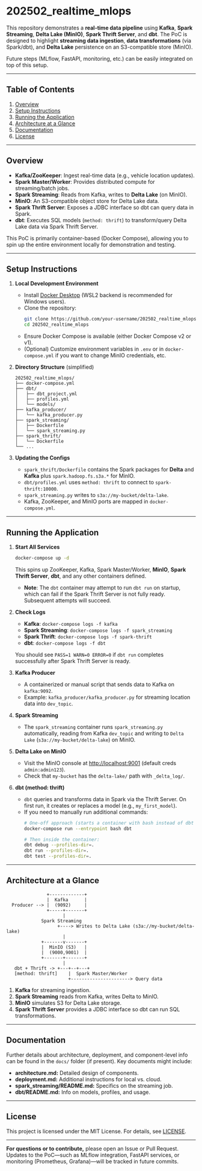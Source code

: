 # 202502_realtime_mlops

This repository demonstrates a **real-time data pipeline** using **Kafka**, **Spark Streaming**, **Delta Lake (MinIO)**, **Spark Thrift Server**, and **dbt**. The PoC is designed to highlight **streaming data ingestion**, **data transformations** (via Spark/dbt), and **Delta Lake** persistence on an S3-compatible store (MinIO). 

Future steps (MLflow, FastAPI, monitoring, etc.) can be easily integrated on top of this setup.

---

## Table of Contents

1. [Overview](#overview)  
2. [Setup Instructions](#setup-instructions)  
3. [Running the Application](#running-the-application)  
4. [Architecture at a Glance](#architecture-at-a-glance)  
5. [Documentation](#documentation)  
6. [License](#license)

---

## Overview

- **Kafka/ZooKeeper**: Ingest real-time data (e.g., vehicle location updates).  
- **Spark Master/Worker**: Provides distributed compute for streaming/batch jobs.  
- **Spark Streaming**: Reads from Kafka, writes to **Delta Lake** (on MinIO).  
- **MinIO**: An S3-compatible object store for Delta Lake data.  
- **Spark Thrift Server**: Exposes a JDBC interface so dbt can query data in Spark.  
- **dbt**: Executes SQL models (`method: thrift`) to transform/query Delta Lake data via Spark Thrift Server.  

This PoC is primarily container-based (Docker Compose), allowing you to spin up the entire environment locally for demonstration and testing.

---

## Setup Instructions

1. **Local Development Environment**  
   - Install [Docker Desktop](https://www.docker.com/products/docker-desktop) (WSL2 backend is recommended for Windows users).
   - Clone the repository:
     ```bash
     git clone https://github.com/your-username/202502_realtime_mlops.git
     cd 202502_realtime_mlops
     ```
   - Ensure Docker Compose is available (either Docker Compose v2 or v1).  
   - (Optional) Customize environment variables in `.env` or in `docker-compose.yml` if you want to change MinIO credentials, etc.

2. **Directory Structure** (simplified)
   ```
   202502_realtime_mlops/
   ├── docker-compose.yml
   ├── dbt/
   │   ├── dbt_project.yml
   │   ├── profiles.yml
   │   └── models/
   ├── kafka_producer/
   │   └── kafka_producer.py
   ├── spark_streaming/
   │   ├── Dockerfile
   │   └── spark_streaming.py
   ├── spark_thrift/
   │   └── Dockerfile
   └── ...
   ```

3. **Updating the Configs**  
   - `spark_thrift/Dockerfile` contains the Spark packages for **Delta** and **Kafka** plus `spark.hadoop.fs.s3a.*` for MinIO.  
   - `dbt/profiles.yml` uses `method: thrift` to connect to `spark-thrift:10000`.  
   - `spark_streaming.py` writes to `s3a://my-bucket/delta-lake`.  
   - Kafka, ZooKeeper, and MinIO ports are mapped in `docker-compose.yml`.  

---

## Running the Application

1. **Start All Services**  
   ```bash
   docker-compose up -d
   ```
   This spins up ZooKeeper, Kafka, Spark Master/Worker, **MinIO**, **Spark Thrift Server**, **dbt**, and any other containers defined.  
   - **Note**: The `dbt` container may attempt to run `dbt run` on startup, which can fail if the Spark Thrift Server is not fully ready. Subsequent attempts will succeed.

2. **Check Logs**  
   - **Kafka**: `docker-compose logs -f kafka`  
   - **Spark Streaming**: `docker-compose logs -f spark_streaming`  
   - **Spark Thrift**: `docker-compose logs -f spark-thrift`  
   - **dbt**: `docker-compose logs -f dbt`  

   You should see `PASS=1 WARN=0 ERROR=0` if `dbt run` completes successfully after Spark Thrift Server is ready.

3. **Kafka Producer**  
   - A containerized or manual script that sends data to Kafka on `kafka:9092`.  
   - Example: `kafka_producer/kafka_producer.py` for streaming location data into `dev_topic`.

4. **Spark Streaming**  
   - The `spark_streaming` container runs `spark_streaming.py` automatically, reading from Kafka `dev_topic` and writing to `Delta Lake` (`s3a://my-bucket/delta-lake`) on MinIO.

5. **Delta Lake on MinIO**  
   - Visit the MinIO console at [http://localhost:9001](http://localhost:9001) (default creds `admin:admin123`).
   - Check that `my-bucket` has the `delta-lake/` path with `_delta_log/`.

6. **dbt (method: thrift)**  
   - `dbt` queries and transforms data in Spark via the Thrift Server. On first run, it creates or replaces a model (e.g., `my_first_model`).  
   - If you need to manually run additional commands:
     ```bash
     # One-off approach (starts a container with bash instead of dbt run):
     docker-compose run --entrypoint bash dbt

     # Then inside the container:
     dbt debug --profiles-dir=.
     dbt run --profiles-dir=.
     dbt test --profiles-dir=.
     ```

---

## Architecture at a Glance

```
               +-------------+
               |  Kafka      |
  Producer --> |  (9092)     |
               +-----+-------+
                     |
             Spark Streaming
                   +----> Writes to Delta Lake (s3a://my-bucket/delta-lake)
                     |
             +-------v-------+
             |  MinIO (S3)   |
             |  (9000,9001)  |
             +-------+-------+
                     |
   dbt + Thrift -> +---+--+---+  
   [method: thrift]    |  Spark Master/Worker
                       +----------------------> Query data
```

1. **Kafka** for streaming ingestion.  
2. **Spark Streaming** reads from Kafka, writes Delta to MinIO.  
3. **MinIO** simulates S3 for Delta Lake storage.  
4. **Spark Thrift Server** provides a JDBC interface so dbt can run SQL transformations.  

---

## Documentation

Further details about architecture, deployment, and component-level info can be found in the `docs/` folder (if present). Key documents might include:

- **architecture.md:** Detailed design of components.  
- **deployment.md:** Additional instructions for local vs. cloud.  
- **spark_streaming/README.md:** Specifics on the streaming job.  
- **dbt/README.md:** Info on models, profiles, and usage.  

---

## License

This project is licensed under the MIT License. For details, see [LICENSE](LICENSE).

---

**For questions or to contribute,** please open an Issue or Pull Request. Updates to the PoC—such as MLflow integration, FastAPI services, or monitoring (Prometheus, Grafana)—will be tracked in future commits.
